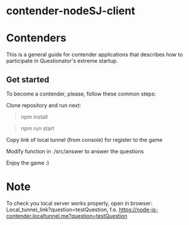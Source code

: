 # contender-nodeSJ-client

# Contenders

This is a general guide for contender applications that describes how to  
participate in Questionator's extreme startup.

## Get started
To become a contender, please, follow these common steps:

Clone repository and run next:

> npm install

> npm run start

Copy link of local tunnel (from console) for register to the game

Modify function in ./src/answer to answer the questions

Enjoy the game :) 


# Note
 To check you local server works properly, open in browser: Local_tunnel_link?question=testQuestion, f.e. https://node-js-contender.localtunnel.me?question=testQuestion 
